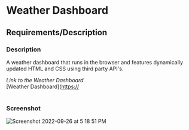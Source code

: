 # Weather Dashboard

## Requirements/Description
### Description
A weather dashboard that runs in the browser and features dynamically updated HTML and CSS using third party API's.
<br>

*Link to the Weather Dashboard* <br>
[Weather Dashboard]([https://](https://hoffnik.github.io/challenge-6/)
<br>
<br>
### Screenshot

![Screenshot 2022-09-26 at 5 18 51 PM](https://user-images.githubusercontent.com/99991291/192403675-363a6697-128f-41e1-83dd-8ba2179dbb31.png)
